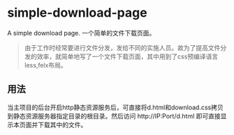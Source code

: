 # simple-download-page
A simple download page.
一个简单的文件下载页面。
> 由于工作时经常要进行文件分发，发给不同的实施人员。故为了提高文件分发的效率，就简单地写了一个文件下载页面，其中用到了css预编译语言less,felx布局。
## 用法
当主项目的后台开启http静态资源服务后，可直接将d.html和download.css拷贝到静态资源服务器指定目录的根目录。然后访问 http://IP:Port/d.html 即可直接显示本页面并下载其中的文件。
